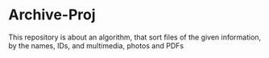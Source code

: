 # Archive-Proj
This repository is about an algorithm, that sort files of the given information, by the names, IDs, and multimedia, photos and PDFs
